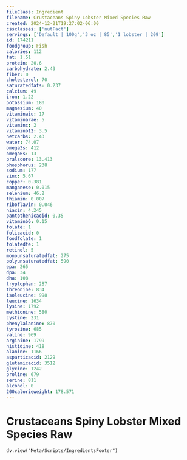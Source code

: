 ```yaml
---
fileClass: Ingredient
filename: Crustaceans Spiny Lobster Mixed Species Raw
created: 2024-12-21T19:27:02-06:00
cssclasses: ['nutFact']
servings: ['Default | 100g','3 oz | 85','1 lobster | 209']
id: 174211
foodgroup: Fish
calories: 112
fat: 1.51
protein: 20.6
carbohydrate: 2.43
fiber: 0
cholesterol: 70
saturatedfats: 0.237
calcium: 49
iron: 1.22
potassium: 180
magnesium: 40
vitaminaiu: 17
vitaminarae: 5
vitaminc: 2
vitaminb12: 3.5
netcarbs: 2.43
water: 74.07
omega3s: 412
omega6s: 13
pralscore: 13.413
phosphorus: 238
sodium: 177
zinc: 5.67
copper: 0.381
manganese: 0.015
selenium: 46.2
thiamin: 0.007
riboflavin: 0.046
niacin: 4.245
pantothenicacid: 0.35
vitaminb6: 0.15
folate: 1
folicacid: 0
foodfolate: 1
folatedfe: 1
retinol: 5
monounsaturatedfat: 275
polyunsaturatedfat: 590
epa: 265
dpa: 34
dha: 108
tryptophan: 287
threonine: 834
isoleucine: 998
leucine: 1634
lysine: 1792
methionine: 580
cystine: 231
phenylalanine: 870
tyrosine: 685
valine: 969
arginine: 1799
histidine: 418
alanine: 1166
asparticacid: 2129
glutamicacid: 3512
glycine: 1242
proline: 679
serine: 811
alcohol: 0
200calorieweight: 178.571
---
```


# Crustaceans Spiny Lobster Mixed Species Raw

```dataviewjs
dv.view("Meta/Scripts/IngredientsFooter")
```